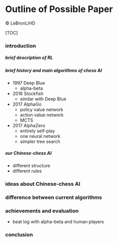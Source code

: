 # Outline of Possible Paper

&copy; LeBronLiHD

[TOC]

### introduction

##### brief description of RL

##### brief history and main algorithms of chess AI

- 1997 Deep Blue
  - alpha-beta
- 2016 Stockfish
  - similar with Deep Blue
- 2017 AlphaGo
  - policy value network
  - action value network
  - MCTS
- 2017 AlphaZero
  - entirely self-play
  - one neural network
  - simpler tree search

##### our Chinese-chess AI

- different structure
- different rules

### ideas about Chinese-chess AI

### difference between current algorithms

### achievements and evaluation

- beat log with alpha-beta and human players

### conclusion